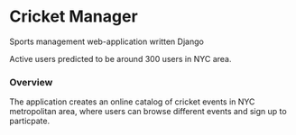 <h1>Cricket Manager</h1>
<p>Sports management web-application written Django</p>
<p>Active users predicted to be around 300 users in NYC area.</p>

<h3>Overview</h3>
<p>The application creates an online catalog of cricket events in NYC metropolitan area, where users can browse different events and sign up to particpate.</p>
